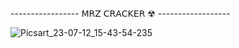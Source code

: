 ----------------- 𝖬𝖱𝖹 𝖢𝖱𝖠𝖢𝖪𝖤𝖱 ☢︎︎ ------------------

![Picsart_23-07-12_15-43-54-235](https://github.com/MReza-R4nJel/MRZ-Cracker/assets/122773869/e0020030-10df-4dd2-8911-6e6bc1463b45)


